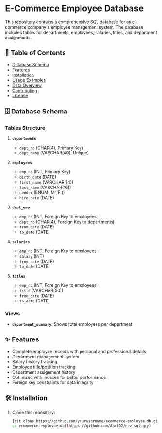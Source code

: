 
# E-Commerce Employee Database

This repository contains a comprehensive SQL database for an e-commerce company's employee management system. The database includes tables for departments, employees, salaries, titles, and department assignments.

## 📌 Table of Contents
- [Database Schema](#-database-schema)
- [Features](#-features)
- [Installation](#-installation)
- [Usage Examples](#-usage-examples)
- [Data Overview](#-data-overview)
- [Contributing](#-contributing)
- [License](#-license)

## 🗄️ Database Schema

### Tables Structure

1. **`departments`**
   - `dept_no` (CHAR(4), Primary Key)
   - `dept_name` (VARCHAR(40), Unique)

2. **`employees`**
   - `emp_no` (INT, Primary Key)
   - `birth_date` (DATE)
   - `first_name` (VARCHAR(14))
   - `last_name` (VARCHAR(16))
   - `gender` (ENUM('M','F'))
   - `hire_date` (DATE)

3. **`dept_emp`**
   - `emp_no` (INT, Foreign Key to employees)
   - `dept_no` (CHAR(4), Foreign Key to departments)
   - `from_date` (DATE)
   - `to_date` (DATE)

4. **`salaries`**
   - `emp_no` (INT, Foreign Key to employees)
   - `salary` (INT)
   - `from_date` (DATE)
   - `to_date` (DATE)

5. **`titles`**
   - `emp_no` (INT, Foreign Key to employees)
   - `title` (VARCHAR(50))
   - `from_date` (DATE)
   - `to_date` (DATE)

### Views

- **`department_summary`**: Shows total employees per department

## ✨ Features

- Complete employee records with personal and professional details
- Department management system
- Salary history tracking
- Employee title/position tracking
- Department assignment history
- Optimized with indexes for better performance
- Foreign key constraints for data integrity

## 🛠️ Installation

1. Clone this repository:
   ```bash
   [git clone https://github.com/yourusername/ecommerce-employee-db.git
   cd ecommerce-employee-db](https://github.com/Ajal02/new_sql_qry)
